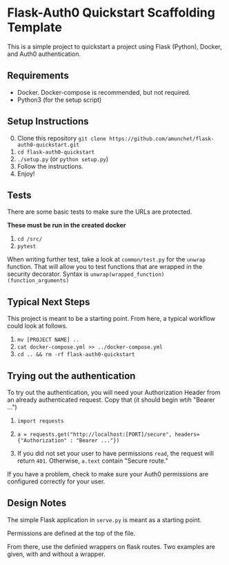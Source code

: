 # Flask-Auth0 Quickstart Scaffolding Template
This is a simple project to quickstart a project using Flask (Python), Docker, and Auth0 authentication.

## Requirements
- Docker.  Docker-compose is recommended, but not required.
- Python3 (for the setup script)


## Setup Instructions
0.  Clone this repository `git clone https://github.com/amunchet/flask-auth0-quickstart.git`
1.  `cd flask-auth0-quickstart`
2.  `./setup.py` (or `python setup.py`)
3.  Follow the instructions.
4.  Enjoy!


## Tests
There are some basic tests to make sure the URLs are protected.  

**These must be run in the created docker**

1.  `cd /src/`
2.  `pytest`

When writing further test, take a look at `common/test.py` for the `unwrap` function.  That will allow you to test functions that are wrapped in the security decorator.  Syntax is `unwrap(wrapped_function)(function_arguments)`

## Typical Next Steps
This project is meant to be a starting point.  From here, a typical workflow could look at follows.

1.  `mv [PROJECT NAME] ..`
2.  `cat docker-compose.yml >> ../docker-compose.yml`
3.  `cd .. && rm -rf flask-auth0-quickstart`



## Trying out the authentication
To try out the authentication, you will need your Authorization Header from an already authenticated request.  Copy that (it should begin wtih "Bearer ...")

1.  `import requests`
2.  `a = requests.get("http://localhost:[PORT]/secure", headers={"Authorization" : "Bearer ..."})`

3.  If you did not set your user to have permissions `read`, the request will return `401`.  Otherwise, `a.text` contain "Secure route."

If you have a problem, check to make sure your Auth0 permissions are configured correctly for your user.

## Design Notes

The simple Flask application in `serve.py` is meant as a starting point.  

Permissions are defined at the top of the file.

From there, use the definied wrappers on flask routes.  Two examples are given, with and without a wrapper.
